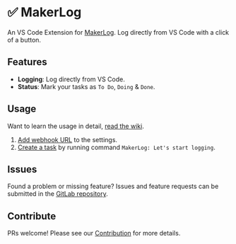 # ✅ MakerLog

An VS Code Extension for [MakerLog](https://getmakerlog.com/). Log directly from VS Code with a click of a button.

## Features

* **Logging**: Log directly from VS Code.
* **Status**: Mark your tasks as `To Do`, `Doing` & `Done`.

## Usage

Want to learn the usage in detail, [read the wiki](https://gitlab.com/codecarrot/makerlog-vscode/wikis/Usage).

1. [Add webhook URL](https://gitlab.com/codecarrot/makerlog-vscode/wikis/Usage#paste-the-webhook-url) to the settings.
2. [Create a task](https://gitlab.com/codecarrot/makerlog-vscode/wikis/Usage#create-a-task) by running command `MakerLog: Let's start logging`.

## Issues

Found a problem or missing feature? Issues and feature requests can be submitted in the [GitLab repository](https://gitlab.com/codecarrot/makerlog-vscode).

## Contribute

PRs welcome! Please see our [Contribution](https://gitlab.com/codecarrot/makerlog-vscode/wikis/contributing) for more details.